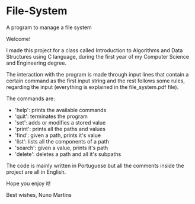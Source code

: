 # File-System
A program to manage a file system

Welcome!

I made this project for a class called Introduction to Algorithms and Data Structures using C language, during the first year of my Computer Science and Engineering degree.

The interaction with the program is made through input lines that contain a certain command as the first input string and the rest follows some rules, regarding the input (everything is explained in the file_system.pdf file).

The commands are:
- 'help': prints the available commands
- 'quit': terminates the program
- 'set': adds or modifies a stored value
- 'print': prints all the paths and values
- 'find': given a path, prints it's value 
- 'list': lists all the components of a path
- 'search': given a value, prints it's path
- 'delete': deletes a path and all it's subpaths

The code is mainly written in Portuguese but all the comments inside the project are all in English.

Hope you enjoy it!

Best wishes, Nuno Martins
